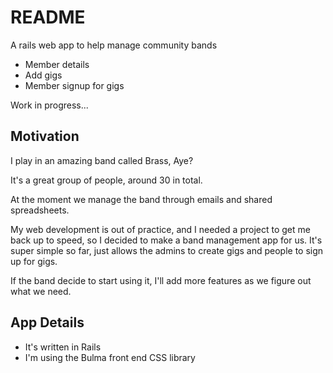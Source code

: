 # README

A rails web app to help manage community bands

* Member details
* Add gigs
* Member signup for gigs

Work in progress...

## Motivation
I play in an amazing band called Brass, Aye?

It's a great group of people, around 30 in total.

At the moment we manage the band through emails and shared spreadsheets.

My web development is out of practice, and I needed a project to get me back up to speed, so I decided to make a band management app for us.
It's super simple so far, just allows the admins to create gigs and people to sign up for gigs.

If the band decide to start using it, I'll add more features as we figure out what we need.


## App Details
* It's written in Rails
* I'm using the Bulma front end CSS library